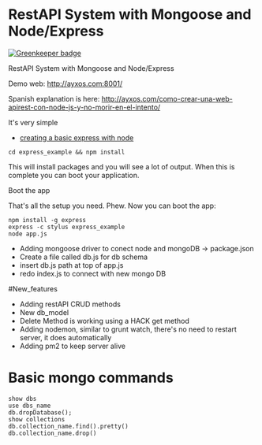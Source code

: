 RestAPI System with Mongoose and Node/Express
=============

[![Greenkeeper badge](https://badges.greenkeeper.io/ayxos/node_APIrest.svg)](https://greenkeeper.io/)

RestAPI System with Mongoose and Node/Express

Demo web: http://ayxos.com:8001/

Spanish explanation is here: http://ayxos.com/como-crear-una-web-apirest-con-node-js-y-no-morir-en-el-intento/

It's very simple

+ <a href="http://shapeshed.com/creating-a-basic-site-with-node-and-express/"> creating a basic express with node </a>

```
cd express_example && npm install
```


This will install packages and you will see a lot of output. When this is complete you can boot your application.

Boot the app

That's all the setup you need. Phew. Now you can boot the app:
```
npm install -g express
express -c stylus express_example
node app.js
```

+ Adding mongoose driver to conect node and mongoDB -> package.json
+ Create a file called db.js for db schema
+ insert db.js path at top of app.js
+ redo index.js to connect with new mongo DB

#New_features
+ Adding restAPI CRUD methods
+ New db_model
+ Delete Method is working using a HACK get method
+ Adding nodemon, similar to grunt watch, there's no need to restart server, it does automatically
+ Adding pm2 to keep server alive

Basic mongo commands
==========
```
show dbs
use dbs_name
db.dropDatabase();
show collections
db.collection_name.find().pretty()
db.collection_name.drop()
```
